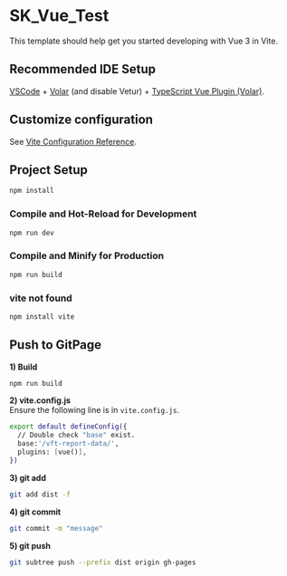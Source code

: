 # SK_Vue_Test

This template should help get you started developing with Vue 3 in Vite.

## Recommended IDE Setup

[VSCode](https://code.visualstudio.com/) + [Volar](https://marketplace.visualstudio.com/items?itemName=Vue.volar) (and disable Vetur) + [TypeScript Vue Plugin (Volar)](https://marketplace.visualstudio.com/items?itemName=Vue.vscode-typescript-vue-plugin).

## Customize configuration

See [Vite Configuration Reference](https://vitejs.dev/config/).

## Project Setup

```sh
npm install
```

### Compile and Hot-Reload for Development

```sh
npm run dev
```

### Compile and Minify for Production

```sh
npm run build
```

### vite not found
```sh
npm install vite
```

## Push to GitPage
**1) Build**  
```sh
npm run build
```
**2) vite.config.js**  
Ensure the following line is in ```vite.config.js```.
```sh
export default defineConfig({
  // Double check "base" exist.
  base:'/vft-report-data/',
  plugins: [vue()],
})
```
**3) git add**  
```sh
git add dist -f
```
**4) git commit**  
```sh
git commit -m "message"
```
**5) git push**  
```sh
git subtree push --prefix dist origin gh-pages
```